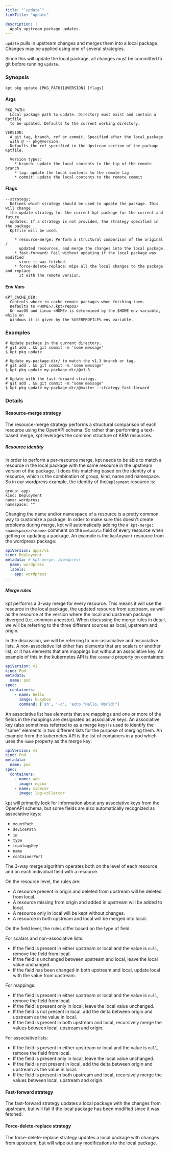 ```yaml
---
title: "`update`"
linkTitle: "update"

description: |
  Apply upstream package updates.
---
```


<!--mdtogo:Short
    Apply upstream package updates.
-->

`update` pulls in upstream changes and merges them into a local package. Changes
may be applied using one of several strategies.

Since this will update the local package, all changes must be committed to git
before running `update`.

### Synopsis

<!--mdtogo:Long-->

```shell
kpt pkg update [PKG_PATH][@VERSION] [flags]
```

#### Args

```shell
PKG_PATH:
  Local package path to update. Directory must exist and contain a Kptfile
  to be updated. Defaults to the current working directory.

VERSION:
  A git tag, branch, ref or commit. Specified after the local_package
  with @ -- pkg@version.
  Defaults the ref specified in the Upstream section of the package Kptfile.

  Version types:
    * branch: update the local contents to the tip of the remote branch
    * tag: update the local contents to the remote tag
    * commit: update the local contents to the remote commit
```

#### Flags

```shell
--strategy:
  Defines which strategy should be used to update the package. This will change
  the update strategy for the current kpt package for the current and future
  updates. If a strategy is not provided, the strategy specified in the package
  Kptfile will be used.

    * resource-merge: Perform a structural comparison of the original /
      updated resources, and merge the changes into the local package.
    * fast-forward: Fail without updating if the local package was modified
      since it was fetched.
    * force-delete-replace: Wipe all the local changes to the package and replace
      it with the remote version.
```

#### Env Vars

```shell
KPT_CACHE_DIR:
  Controls where to cache remote packages when fetching them.
  Defaults to <HOME>/.kpt/repos/
  On macOS and Linux <HOME> is determined by the $HOME env variable, while on
  Windows it is given by the %USERPROFILE% env variable.
```

<!--mdtogo-->

### Examples

<!--mdtogo:Examples-->

```shell
# Update package in the current directory.
# git add . && git commit -m 'some message'
$ kpt pkg update
```

```shell
# Update my-package-dir/ to match the v1.3 branch or tag.
# git add . && git commit -m 'some message'
$ kpt pkg update my-package-dir/@v1.3
```

```shell
# Update with the fast-forward strategy.
# git add . && git commit -m "some message"
$ kpt pkg update my-package-dir/@master --strategy fast-forward
```

<!--mdtogo-->

### Details

#### Resource-merge strategy

The resource-merge strategy performs a structural comparison of each resource using the
OpenAPI schema. So rather than performing a text-based merge, kpt leverages the
common structure of KRM resources.

##### Resource identity
In order to perform a per-resource merge, kpt needs to be able to match a resource in
the local package with the same resource in the upstream version of the package. It does
this matching based on the identity of a resource, which is the combination of group,
kind, name and namespace. So in our wordpress example, the identity of the`Deployment`
resource is:
```
group: apps
kind: Deployment
name: wordpress
namespace: ""
```
Changing the name and/or namespace of a resource is a pretty common way to customize
a package. In order to make sure this doesn't create problems during merge, kpt will
automatically adding the `# kpt-merge: <namespace>/<name>` comment on the `metadata`
field of every resource when getting or updating a package. An example is the `Deployment`
resource from the wordpress package:
```yaml
apiVersion: apps/v1
kind: Deployment
metadata: # kpt-merge: /wordpress
  name: wordpress
  labels:
    app: wordpress
...
```

##### Merge rules
kpt performs a 3-way merge for every resource. This means it will use the resource
in the local package, the updated resource from upstream, as well as the resource
at the version where the local and upstream package diverged (i.e.
common ancestor). When discussing the merge rules in detail, we will be referring to
the three different sources as local, upstream and origin.

In the discussion, we will be referring to non-associative and associative lists. A
non-associative list either has elements that are scalars or another list, or it has elements
that are mappings but without an associative key. An example of this in the kubernetes
API is the `command` property on containers:
```yaml
apiVersion: v1
kind: Pod
metadata:
  name: pod
spec:
  containers:
    - name: hello
      image: busybox
      command: ['sh', '-c', 'echo "Hello, World!"]
```

An associative list has elements that are mappings and
one or more of the fields in the mappings are designated as associative keys. An associative key
(also sometimes referred to as a merge key) is used to identify the "same" elements in two
different lists for the purpose of merging them. An example from the kubernetes API
is the list of containers in a pod which uses the `name` property as the merge key:
```yaml
apiVersion: v1
kind: Pod
metadata:
  name: pod
spec:
  containers:
    - name: web
      image: nginx
    - name: sidecar
      image: log-collector
```

kpt will primarily look for information about
any associative keys from the OpenAPI schema, but some fields are also automatically recognized as
associative keys:
* `mountPath`
* `devicePath`
* `ip`
* `type`
* `topologyKey`
* `name`
* `containerPort`

The 3-way merge algorithm operates both on the level of each resource and on
each individual field with a resource. 

On the resource level, the rules are:

* A resource present in origin and deleted from upstream will be deleted from local.
* A resource missing from origin and added in upstream will be added to local.
* A resource only in local will be kept without changes.
* A resource in both upstream and local will be merged into local.

On the field level, the rules differ based on the type of field.

For scalars and non-associative lists:
* If the field is present in either upstream or local and the value is `null`, remove the field from local.
* If the field is unchanged between upstream and local, leave the local value unchanged.
* If the field has been changed in both upstream and local, update local with the value from upstream.

For mappings:
* If the field is present in either upstream or local and the value is `null`, remove the field from local.
* If the field is present only in local, leave the local value unchanged.
* If the field is not present in local, add the delta between origin and upstream as the value in local.
* If the field is present in both upstream and local, recursively merge the values between local, upstream and origin.

For associative lists:
* If the field is present in either upstream or local and the value is `null`, remove the field from local.
* If the field is present only in local, leave the local value unchanged.
* If the field is not present in local, add the delta between origin and upstream as the value in local.
* If the field is present in both upstream and local, recursively merge the values between local, upstream and origin.

#### Fast-forward strategy

The fast-forward strategy updates a local package with the changes from upstream, but will
fail if the local package has been modified since it was fetched.

#### Force-delete-replace strategy

The force-delete-replace strategy updates a local package with changes from upstream, but will
wipe out any modifications to the local package.